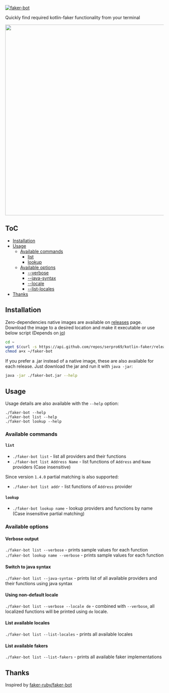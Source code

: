 <a href="https://github.com/serpro69/kotlin-faker"> <img src=../logo/faker_bot.png alt="faker-bot"/> </a>  

Quickly find required kotlin-faker functionality from your terminal

<img src=./img/faker-peek.gif width="768" height="606" alt=""/>

## ToC

* [Installation](#installation)
* [Usage](#usage)
    * [Available commands](#available-commands)
        * [list](#list)
        * [lookup](#lookup)
    * [Available options](#available-options)
        * [--verbose](#verbose-output)
        * [--java-syntax](#switch-to-java-syntax)
        * [--locale](#using-non-default-locale)
        * [--list-locales](#list-available-locales)
* [Thanks](#thanks)

## Installation

Zero-dependencies native images are available on [releases](https://github.com/serpro69/kotlin-faker/releases) page.  
Download the image to a desired location and make it executable or use below script (Depends on [jq](https://stedolan.github.io/jq/))

```bash
cd ~
wget $(curl -s https://api.github.com/repos/serpro69/kotlin-faker/releases/latest | jq -r '.assets[].browser_download_url') -O faker-bot
chmod a+x ~/faker-bot
``` 

If you prefer a .jar instead of a native image, these are also available for each release. Just download the jar and run it with `java -jar`:

```bash
java -jar ./faker-bot.jar --help
```

## Usage

Usage details are also available with the `--help` option:  

`./faker-bot --help`  
`./faker-bot list --help`  
`./faker-bot lookup --help`

### Available commands

#### `list`

* `./faker-bot list` - list all providers and their functions
* `./faker-bot list Address Name` - list functions of `Address` and `Name` providers (Case insensitive)

Since version `1.4.0` partial matching is also supported:

* `./faker-bot list addr` - list functions of `Address` provider

#### `lookup`

* `./faker-bot lookup name` - lookup providers and functions by name (Case insensitive partial matching)

### Available options

#### Verbose output

`./faker-bot list --verbose` - prints sample values for each function
`./faker-bot lookup name --verbose` - prints sample values for each function

#### Switch to java syntax

`./faker-bot list --java-syntax` - prints list of all available providers and their functions using java syntax

#### Using non-default locale

`./faker-bot list --verbose --locale de` - combined with `--verbose`, all localized functions will be printed
using `de` locale.

#### List available locales

`./faker-bot list --list-locales` - prints all available locales

#### List available fakers

`./faker-bot list --list-fakers` - prints all available faker implementations

## Thanks

Inspired by [faker-ruby/faker-bot](https://github.com/faker-ruby/faker-bot)
